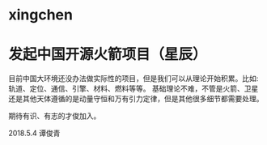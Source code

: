 # xingchen

# 发起中国开源火箭项目（星辰）
目前中国大环境还没办法做实际性的项目，但是我们可以从理论开始积累。比如:轨道、定位、通信、引擎、材料、燃料等等。
基础理论不难，不管是火箭、卫星还是其他天体遵循的是动量守恒和万有引力定律，但是其他很多细节都需要处理。

期待有识、有志的才俊加入。

2018.5.4 谭俊青

